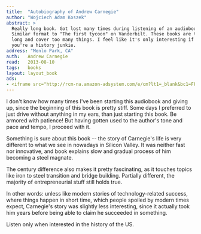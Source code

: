 ```yaml
---
title:	"Autobiography of Andrew Carnegie"
author: "Wojciech Adam Koszek"
abstract: >
  Really long book. Got lost many times during listening of an audiobook.
  Similar format to "The first tycoon" on Vanderbilt. These books are too
  long and cover too many things. I feel like it's only interesting if
  you're a history junkie.
address: "Menlo Park, CA"
auth:	Andrew Carnegie
read:	2013-08-10
tags:	books
layout: layout_book
ads:
- <iframe src="http://rcm-na.amazon-adsystem.com/e/cm?lt1=_blank&bc1=FFFFFF&IS2=1&bg1=FFFFFF&fc1=000000&lc1=FF0000&t=wkoszek-20&o=1&p=8&l=as1&m=amazon&f=ifr&ref=tf_til&asins=1481026038" style="width:120px;height:240px;" scrolling="no" marginwidth="0" marginheight="0" frameborder="0"></iframe>
---
```

I don't know how many times I've been starting this audiobook and giving up,
since the beginning of this book is pretty stiff. Some days I preferred to
just drive without anything in my ears, than just starting this book. Be
armored with patience! But having gotten used to the author's tone and pace
and tempo, I proceed with it.

Something is sure about this book -- the story of Carnegie's life is very
different to what we see in nowadays in Silicon Valley. It was neither fast
nor innovative, and book explains slow and gradual process of him becoming a
steel magnate.

The century difference also makes it pretty fascinating, as it touches
topics like iron to steel transition and bridge building. Partially
different, the majority of entrepreneurial stuff still holds true.

In other words: unless like modern stories of technology-related success,
where things happen in short time, which people spoiled by modern times
expect, Carnegie's story was slightly less interesting, since it actually
took him years before being able to claim he succeeded in something.

Listen only when interested in the history of the US.

